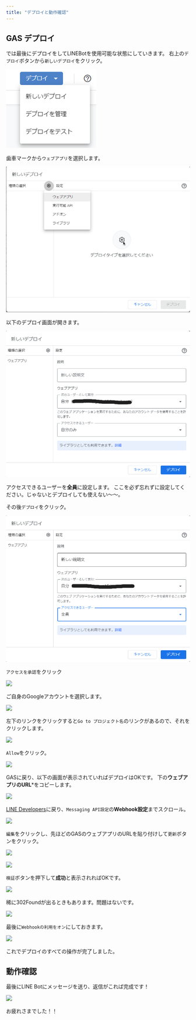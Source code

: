 ```yaml
---
title: "デプロイと動作確認"
---
```


## GAS デプロイ
では最後にデプロイをしてLINEBotを使用可能な状態にしていきます。
右上の```デプロイ```ボタンから```新しいデプロイ```をクリック。

![](/images/image-27.png)

歯車マークから```ウェブアプリ```を選択します。

![](/images/image-28.png)

以下のデプロイ画面が開きます。

![](/images/image-29.png)

アクセスできるユーザーを**全員**に設定します。
ここを必ず忘れずに設定してください。じゃないとデプロイしても使えない～～。

その後```デプロイ```をクリック。

![](/images/image-30.png)

```アクセスを承認```をクリック

![](/images/image-31.png)

ご自身のGoogleアカウントを選択します。

![](/images/image-32.png)

左下のリンクをクリックすると```Go to プロジェクト名```のリンクがあるので、それをクリックします。

![](/images/image-33.png)

```Allow```をクリック。

![](/images/image-34.png)

GASに戻り、以下の画面が表示されていればデプロイはOKです。
下の**ウェブアプリのURL***をコピーします。

![](/images/image-35.png)

[LINE Developers](https://developers.line.biz/ja/)に戻り、```Messaging API設定```の**Webhook設定**までスクロール。

![](/images/image-36.png)

```編集```をクリックし、先ほどのGASのウェブアプリのURLを貼り付けして```更新```ボタンをクリック。

![](/images/image-37.png)

![](/images/image-38.png)

```検証```ボタンを押下して**成功**と表示されればOKです。

![](/images/image-42.png)

稀に302Foundが出るときもあります。問題はないです。

![](/images/image-39.png)

最後に```Webhookの利用をオン```にしておきます。

![](/images/image-40.png)

これでデプロイのすべての操作が完了しました。

## 動作確認

最後にLINE Botにメッセージを送り、返信がこれば完成です！

![](/images/image-41.png)

お疲れさまでした！！

